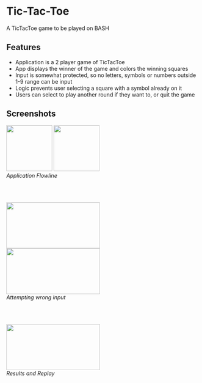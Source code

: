 # Tic-Tac-Toe
A TicTacToe game to be played on BASH

## Features
- Application is a 2 player game of TicTacToe
- App displays the winner of the game and colors the winning squares
- Input is somewhat protected, so no letters, symbols or numbers outside 1-9 range can be input
- Logic prevents user selecting a square with a symbol already on it
- Users can select to play another round if they want to, or quit the game

## Screenshots
<p>
  <img src="https://user-images.githubusercontent.com/37350658/183723743-1d98e4db-04d2-4425-b876-f3bb5f8dbf91.png"  width="120" height="120">
  <img src="https://user-images.githubusercontent.com/37350658/183723776-4e108137-d01e-4690-8612-6abdd29d1467.png"  width="120" height="120">
  </br> 
  <em>Application Flowline</em>
</p>
</br>
</br>
<p>
  <img src="https://user-images.githubusercontent.com/37350658/183723680-b5672bd7-1cfd-4e9c-aa65-dd6afe019bde.png"  width="245" height="120">
  </br>
  <img src="https://user-images.githubusercontent.com/37350658/183723820-4f542c2b-4fec-45ec-b059-c00065fc5bbe.png"  width="245" height="120">  </br> 
  <em>Attempting wrong input</em>
</p>
</br>
</br>
<p>
  <img src="https://user-images.githubusercontent.com/37350658/183723867-8c604f8e-9494-4f28-8d23-4ab656a93d77.png"  width="245" height="120">  
  </br> 
  <em>Results and Replay</em>
</p>








